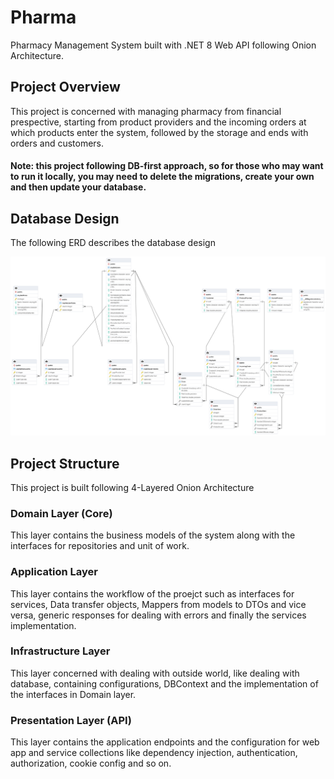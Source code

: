 # Pharma
Pharmacy Management System built with .NET 8 Web API following Onion Architecture.

## Project Overview
This project is concerned with managing pharmacy from financial prespective, starting from product providers and the incoming orders at which products enter the system, followed by the storage and ends with orders and customers.
#### Note: this project following DB-first approach, so for those who may want to run it locally, you may need to delete the migrations, create your own and then update your database.

## Database Design
The following ERD describes the database design

![ERD](.github/pharmaERD.png)

## Project Structure
This project is built following 4-Layered Onion Architecture

### Domain Layer (Core)
This layer contains the business models of the system along with the interfaces for repositories and unit of work.

### Application Layer
This layer contains the workflow of the proejct such as interfaces for services, Data transfer objects, Mappers from models to DTOs and vice versa, generic responses for dealing with errors and finally the services implementation.


### Infrastructure Layer
This layer concerned with dealing with outside world, like dealing with database, containing configurations, DBContext and the implementation of the interfaces in Domain layer.

### Presentation Layer (API)
This layer contains the application endpoints and the configuration for web app and service collections like dependency injection, authentication, authorization, cookie config and so on.
